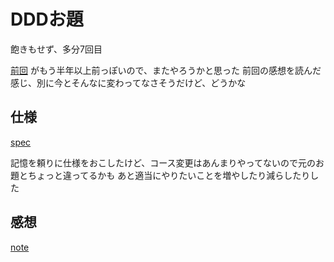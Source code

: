 # DDDお題
飽きもせず、多分7回目

[前回](https://github.com/suzuki-hoge/ddd-trial) がもう半年以上前っぽいので、またやろうかと思った
前回の感想を読んだ感じ、別に今とそんなに変わってなさそうだけど、どうかな

## 仕様
[spec](doc/spec.md)

記憶を頼りに仕様をおこしたけど、コース変更はあんまりやってないので元のお題とちょっと違ってるかも
あと適当にやりたいことを増やしたり減らしたりした

## 感想
[note](doc/note.md)
